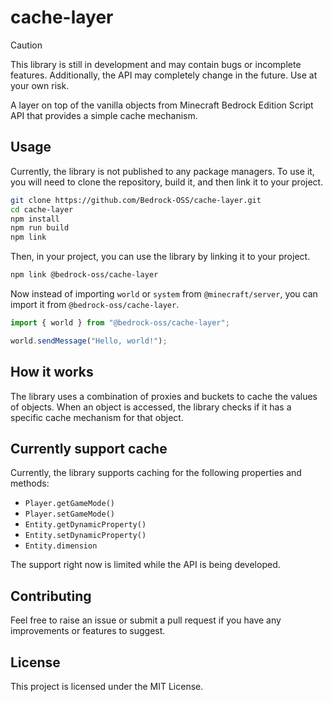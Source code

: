 # cache-layer

> [!CAUTION]
> This library is still in development and may contain bugs or incomplete features.
> Additionally, the API may completely change in the future.
> Use at your own risk.

A layer on top of the vanilla objects from Minecraft Bedrock Edition Script API that provides a simple cache mechanism.

## Usage

Currently, the library is not published to any package managers. To use it, you will need to clone the repository, build it, and then link it to your project.

```bash
git clone https://github.com/Bedrock-OSS/cache-layer.git
cd cache-layer
npm install
npm run build
npm link
```

Then, in your project, you can use the library by linking it to your project.

```bash
npm link @bedrock-oss/cache-layer
```

Now instead of importing `world` or `system` from `@minecraft/server`, you can import it from `@bedrock-oss/cache-layer`.

```ts
import { world } from "@bedrock-oss/cache-layer";

world.sendMessage("Hello, world!");
```

## How it works

The library uses a combination of proxies and buckets to cache the values of objects. When an object is accessed, the library checks if it has a specific cache mechanism for that object.

## Currently support cache

Currently, the library supports caching for the following properties and methods:
 - `Player.getGameMode()`
 - `Player.setGameMode()`
 - `Entity.getDynamicProperty()`
 - `Entity.setDynamicProperty()`
 - `Entity.dimension`

The support right now is limited while the API is being developed.

## Contributing

Feel free to raise an issue or submit a pull request if you have any improvements or features to suggest.

## License

This project is licensed under the MIT License.